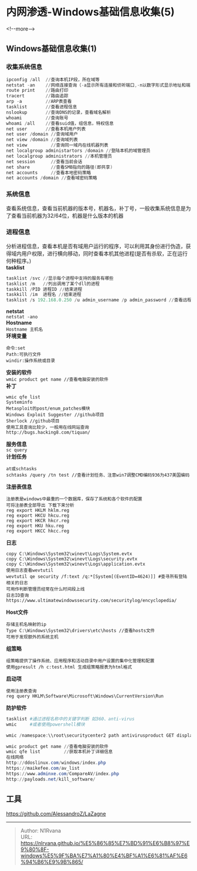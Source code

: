 # 内网渗透-Windows基础信息收集(5)

  
  
&lt;!--more--&gt;  
## Windows基础信息收集(1)  
### 收集系统信息  
```powershell  
ipconfig /all  //查询本机IP段，所在域等  
netstat -an    //网络连接查询（-a显示所有连接和侦听端口,-n以数字形式显示地址和端口号）  
route print    //路由打印  
tracert        //路由追踪  
arp -a         //ARP表查看  
tasklist       //查看进程信息  
nslookup       //查询DNS的记录，查看域名解析  
whoami         //查询账号  
whoami /all    //查看suid值，组信息，特权信息  
net user       //查看本机用户列表  
net user /domain //查询域用户  
net view /domain //查询域列表  
net view         //查询同一域内在线机器列表  
net localgroup administartors /domain //登陆本机的域管理员  
net localgroup administrators //本机管理员  
net session      //查看当前会话  
net share        //查看SMB指向的路径(即共享)  
net accounts     //查看本地密码策略  
net accounts /domain //查看域密码策略  
```  
### 系统信息  
查看系统信息，查看当前机器的版本号，机器名，补丁号，一般收集系统信息是为了查看当前机器为32/64位，机器是什么版本的机器  
### 进程信息  
分析进程信息，查看本机是否有域用户运行的程序，可以利用其身份进行伪造，获得域内用户权限，进行横向移动，同时查看本机其他进程(是否有杀软，正在运行何种程序。)  
**tasklist**  
```powershell  
tasklist /svc //显示每个进程中支持的服务有哪些  
tasklist /m   //列出调用了某个dll的进程  
taskkill /PID 进程ID //结束进程  
taskkill /im  进程名 //结束进程  
tasklist /s 192.168.0.250 /u admin_username /p admin_password //查看远程主机进程  
```  
**netstat**  
`netstat -ano`  
**Hostname**  
`Hostname 主机名`  
**环境变量**  
```  
命令:set  
Path:可执行文件  
windir:操作系统或目录  
```  
**安装的软件**  
`wmic product get name //查看电脑安装的软件`  
**补丁**  
```  
wmic qfe list  
Systeminfo  
Metasploit的post/enum_patches模块  
Windows Exploit Suggester //github项目  
Sherlock //github项目  
使用工具查询比较少，一般用在线网站查询  
http://bugs.hacking8.com/tiquan/  
```  
**服务信息**  
`sc query`  
**计划任务**  
```  
at或schtasks  
schtasks /query /tn test //查看计划任务、注意win7调整CMD编码936为437美国编码  
```  
**注册表信息**  
```  
注册表是windows中最重的一个数据库，保存了系统和各个软件的配置  
可将注册表全部导出 下载下来分析  
reg export HKLM hklm.reg  
reg export HKCU hkcu.reg  
reg export HKCR hkcr.reg  
reg export HKU hku.reg  
reg export HKCC hkcc.reg  
```  
**日志**  
```  
copy C:\Windows\System32\winevt\Logs\System.evtx  
copy C:\Windows\System32\winevt\Logs\security.evtx  
copy C:\Windows\System32\winevt\Logs\application.evtx  
使用日志查看wevtutil  
wevtutil qe security /f:text /q:*[System[(EventID=4624)]] #查寻所有登陆相关的日志  
可用作判断管理员经常在什么时间段上线  
日志ID查询  
https://www.ultimatewindowssecurity.com/securitylog/encyclopedia/  
```  
**Host文件**  
```  
存储主机名映射的ip  
Type C:\Windows\System32\drivers\etc\hosts //查看hosts文件  
可用于发现额外的系统主机  
```  
**组策略**  
```  
组策略提供了操作系统、应用程序和活动目录中用户设置的集中化管理和配置  
使用gpresult /h c:test.html 生成组策略报表为html格式  
```  
**启动项**  
```  
使用注册表查询  
reg query HKLM\Software\Microsoft\Windows\CurrentVersion\Run  
```  
**防护软件**  
```powershell  
tasklist #通过进程名称中的关键字判断 如360、anti-virus  
wmic     #或者使用powershell模块  
  
wmic /namespace:\\root\securitycenter2 path antivirusproduct GET displayname,productState,pathToSignedProdutExe  
  
wmic product get name //查看电脑安装的软件  
wmic qfe list         //获取本机补丁详细信息  
在线网络  
http://ddoslinux.com/windows/index.php  
https://maikefee.com/av_list  
https://www.adminxe.com/CompareAV/index.php  
http://payloads.net/kill_software/  
```  
## 工具  
https://github.com/AlessandroZ/LaZagne  

---

> Author: N1Rvana  
> URL: https://nlrvana.github.io/%E5%86%85%E7%BD%91%E6%B8%97%E9%80%8F-windows%E5%9F%BA%E7%A1%80%E4%BF%A1%E6%81%AF%E6%94%B6%E9%9B%865/  

